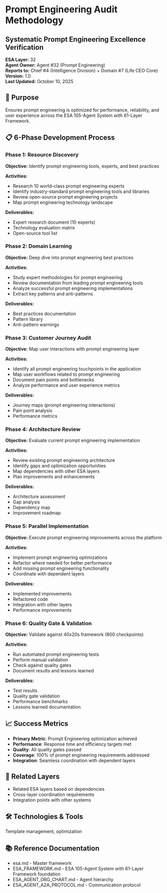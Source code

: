 # Prompt Engineering Audit Methodology
## Systematic Prompt Engineering Excellence Verification

**ESA Layer:** 32  
**Agent Owner:** Agent #32 (Prompt Engineering)  
**Reports to:** Chief #4 (Intelligence Division) + Domain #7 (Life CEO Core)  
**Version:** 1.0  
**Last Updated:** October 10, 2025

## 🎯 Purpose
Ensures prompt engineering is optimized for performance, reliability, and user experience across the ESA 105-Agent System with 61-Layer Framework.

## 📋 6-Phase Development Process

### Phase 1: Resource Discovery
**Objective:** Identify prompt engineering tools, experts, and best practices

**Activities:**
- Research 10 world-class prompt engineering experts
- Identify industry-standard prompt engineering tools and libraries
- Review open-source prompt engineering projects
- Map prompt engineering technology landscape

**Deliverables:**
- Expert research document (10 experts)
- Technology evaluation matrix
- Open-source tool list

### Phase 2: Domain Learning
**Objective:** Deep dive into prompt engineering best practices

**Activities:**
- Study expert methodologies for prompt engineering
- Review documentation from leading prompt engineering tools
- Analyze successful prompt engineering implementations
- Extract key patterns and anti-patterns

**Deliverables:**
- Best practices documentation
- Pattern library
- Anti-pattern warnings

### Phase 3: Customer Journey Audit
**Objective:** Map user interactions with prompt engineering layer

**Activities:**
- Identify all prompt engineering touchpoints in the application
- Map user workflows related to prompt engineering
- Document pain points and bottlenecks
- Analyze performance and user experience metrics

**Deliverables:**
- Journey maps (prompt engineering interactions)
- Pain point analysis
- Performance metrics

### Phase 4: Architecture Review
**Objective:** Evaluate current prompt engineering implementation

**Activities:**
- Review existing prompt engineering architecture
- Identify gaps and optimization opportunities
- Map dependencies with other ESA layers
- Plan improvements and enhancements

**Deliverables:**
- Architecture assessment
- Gap analysis
- Dependency map
- Improvement roadmap

### Phase 5: Parallel Implementation
**Objective:** Execute prompt engineering improvements across the platform

**Activities:**
- Implement prompt engineering optimizations
- Refactor where needed for better performance
- Add missing prompt engineering functionality
- Coordinate with dependent layers

**Deliverables:**
- Implemented improvements
- Refactored code
- Integration with other layers
- Performance improvements

### Phase 6: Quality Gate & Validation
**Objective:** Validate against 40x20s framework (800 checkpoints)

**Activities:**
- Run automated prompt engineering tests
- Perform manual validation
- Check against quality gates
- Document results and lessons learned

**Deliverables:**
- Test results
- Quality gate validation
- Performance benchmarks
- Lessons learned documentation

## 📈 Success Metrics
- **Primary Metric**: Prompt Engineering optimization achieved
- **Performance**: Response time and efficiency targets met
- **Quality**: All quality gates passed
- **Coverage**: 100% of prompt engineering requirements addressed
- **Integration**: Seamless coordination with dependent layers

## 🔗 Related Layers
- Related ESA layers based on dependencies
- Cross-layer coordination requirements
- Integration points with other systems

## 🛠️ Technologies & Tools
Template management, optimization

## 📚 Reference Documentation
- esa.md - Master framework
- ESA_FRAMEWORK.md - ESA 105-Agent System with 61-Layer Framework foundation
- ESA_AGENT_ORG_CHART.md - Agent hierarchy
- ESA_AGENT_A2A_PROTOCOL.md - Communication protocol
